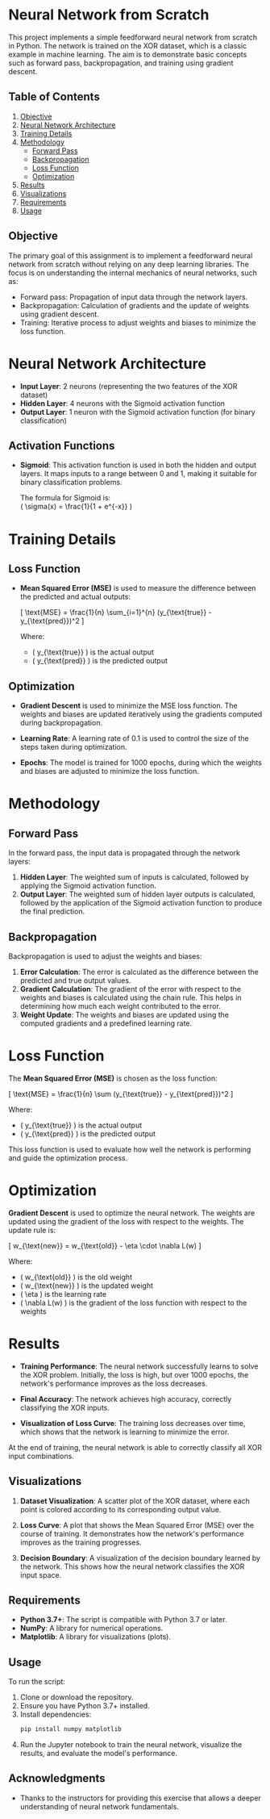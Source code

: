 # Neural Network from Scratch

This project implements a simple feedforward neural network from scratch in Python. The network is trained on the XOR dataset, which is a classic example in machine learning. The aim is to demonstrate basic concepts such as forward pass, backpropagation, and training using gradient descent.

## Table of Contents
1. [Objective](#objective)
2. [Neural Network Architecture](#neural-network-architecture)
3. [Training Details](#training-details)
4. [Methodology](#methodology)
    - [Forward Pass](#forward-pass)
    - [Backpropagation](#backpropagation)
    - [Loss Function](#loss-function)
    - [Optimization](#optimization)
5. [Results](#results)
6. [Visualizations](#visualizations)
7. [Requirements](#requirements)
8. [Usage](#usage)

## Objective

The primary goal of this assignment is to implement a feedforward neural network from scratch without relying on any deep learning libraries. The focus is on understanding the internal mechanics of neural networks, such as:
- Forward pass: Propagation of input data through the network layers.
- Backpropagation: Calculation of gradients and the update of weights using gradient descent.
- Training: Iterative process to adjust weights and biases to minimize the loss function.

# Neural Network Architecture

- **Input Layer**: 2 neurons (representing the two features of the XOR dataset)
- **Hidden Layer**: 4 neurons with the Sigmoid activation function
- **Output Layer**: 1 neuron with the Sigmoid activation function (for binary classification)

## Activation Functions

- **Sigmoid**: This activation function is used in both the hidden and output layers. It maps inputs to a range between 0 and 1, making it suitable for binary classification problems.

  The formula for Sigmoid is:  
  \( \sigma(x) = \frac{1}{1 + e^{-x}} \)

# Training Details

## Loss Function

- **Mean Squared Error (MSE)** is used to measure the difference between the predicted and actual outputs:

  \[
  \text{MSE} = \frac{1}{n} \sum_{i=1}^{n} (y_{\text{true}} - y_{\text{pred}})^2
  \]

  Where:
  - \( y_{\text{true}} \) is the actual output
  - \( y_{\text{pred}} \) is the predicted output

## Optimization

- **Gradient Descent** is used to minimize the MSE loss function. The weights and biases are updated iteratively using the gradients computed during backpropagation.

- **Learning Rate**: A learning rate of 0.1 is used to control the size of the steps taken during optimization.

- **Epochs**: The model is trained for 1000 epochs, during which the weights and biases are adjusted to minimize the loss function.

# Methodology

## Forward Pass

In the forward pass, the input data is propagated through the network layers:

1. **Hidden Layer**: The weighted sum of inputs is calculated, followed by applying the Sigmoid activation function.
2. **Output Layer**: The weighted sum of hidden layer outputs is calculated, followed by the application of the Sigmoid activation function to produce the final prediction.

## Backpropagation

Backpropagation is used to adjust the weights and biases:

1. **Error Calculation**: The error is calculated as the difference between the predicted and true output values.
2. **Gradient Calculation**: The gradient of the error with respect to the weights and biases is calculated using the chain rule. This helps in determining how much each weight contributed to the error.
3. **Weight Update**: The weights and biases are updated using the computed gradients and a predefined learning rate.

# Loss Function

The **Mean Squared Error (MSE)** is chosen as the loss function:

\[
\text{MSE} = \frac{1}{n} \sum (y_{\text{true}} - y_{\text{pred}})^2
\]

Where:
- \( y_{\text{true}} \) is the actual output
- \( y_{\text{pred}} \) is the predicted output

This loss function is used to evaluate how well the network is performing and guide the optimization process.

# Optimization

**Gradient Descent** is used to optimize the neural network. The weights are updated using the gradient of the loss with respect to the weights. The update rule is:

\[
w_{\text{new}} = w_{\text{old}} - \eta \cdot \nabla L(w)
\]

Where:
- \( w_{\text{old}} \) is the old weight
- \( w_{\text{new}} \) is the updated weight
- \( \eta \) is the learning rate
- \( \nabla L(w) \) is the gradient of the loss function with respect to the weights

# Results

- **Training Performance**: The neural network successfully learns to solve the XOR problem. Initially, the loss is high, but over 1000 epochs, the network's performance improves as the loss decreases.
  
- **Final Accuracy**: The network achieves high accuracy, correctly classifying the XOR inputs.

- **Visualization of Loss Curve**: The training loss decreases over time, which shows that the network is learning to minimize the error.

At the end of training, the neural network is able to correctly classify all XOR input combinations.

## Visualizations

1. **Dataset Visualization**: A scatter plot of the XOR dataset, where each point is colored according to its corresponding output value.
   
2. **Loss Curve**: A plot that shows the Mean Squared Error (MSE) over the course of training. It demonstrates how the network's performance improves as the training progresses.

3. **Decision Boundary**: A visualization of the decision boundary learned by the network. This shows how the neural network classifies the XOR input space.

## Requirements

- **Python 3.7+**: The script is compatible with Python 3.7 or later.
- **NumPy**: A library for numerical operations.
- **Matplotlib**: A library for visualizations (plots).

## Usage

To run the script:
1. Clone or download the repository.
2. Ensure you have Python 3.7+ installed.
3. Install dependencies:
   ```bash
   pip install numpy matplotlib
4. Run the Jupyter notebook to train the neural network, visualize the results, and evaluate the model's performance.

## Acknowledgments

- Thanks to the instructors for providing this exercise that allows a deeper understanding of neural network fundamentals.
